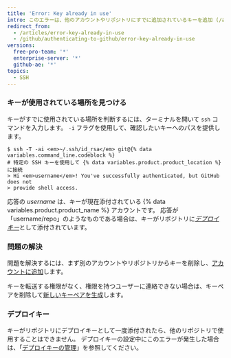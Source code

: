 ```yaml
---
title: 'Error: Key already in use'
intro: このエラーは、他のアカウントやリポジトリにすでに追加されているキーを追加 (/articles/adding-a-new-ssh-key-to-your-github-account) しようとする場合に発生します。
redirect_from:
  - /articles/error-key-already-in-use
  - /github/authenticating-to-github/error-key-already-in-use
versions:
  free-pro-team: '*'
  enterprise-server: '*'
  github-ae: '*'
topics:
  - SSH
---
```


### キーが使用されている場所を見つける

キーがすでに使用されている場所を判断するには、ターミナルを開いて `ssh` コマンドを入力します。 `-i` フラグを使用して、確認したいキーへのパスを提供します。

```shell
$ ssh -T -ai <em>~/.ssh/id_rsa</em> git@{% data variables.command_line.codeblock %}
# 特定の SSH キーを使用して {% data variables.product.product_location %}に接続
> Hi <em>username</em>! You've successfully authenticated, but GitHub does not
> provide shell access.
```

応答の *username* は、キーが現在添付されている {% data variables.product.product_name %} アカウントです。 応答が「username/repo」のようなものである場合は、キーがリポジトリに[*デプロイキー*](/guides/managing-deploy-keys#deploy-keys)として添付されています。

### 問題の解決

問題を解決するには、まず別のアカウントやリポジトリからキーを削除し、[アカウントに追加](/articles/adding-a-new-ssh-key-to-your-github-account)します。

キーを転送する権限がなく、権限を持つユーザーに連絡できない場合は、キーペアを削除して[新しいキーペアを生成](/articles/generating-a-new-ssh-key-and-adding-it-to-the-ssh-agent)します。

### デプロイキー

キーがリポジトリにデプロイキーとして一度添付されたら、他のリポジトリで使用することはできません。  デプロイキーの設定中にこのエラーが発生した場合は、「[デプロイキーの管理](/guides/managing-deploy-keys)」を参照してください。
